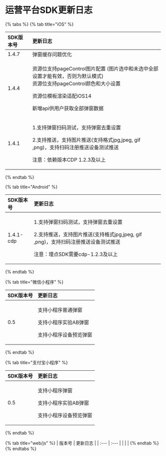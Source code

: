 # 运营平台SDK更新日志

{% tabs %}
{% tab title="iOS" %}
<table>
  <thead>
    <tr>
      <th style="text-align:left">SDK&#x7248;&#x672C;&#x53F7;</th>
      <th style="text-align:left">&#x66F4;&#x65B0;&#x65E5;&#x5FD7;</th>
    </tr>
  </thead>
  <tbody>
    <tr>
      <td style="text-align:left">1.4.7</td>
      <td style="text-align:left">&#x5F39;&#x7A97;&#x7F13;&#x5B58;&#x95EE;&#x9898;&#x4F18;&#x5316;</td>
    </tr>
    <tr>
      <td style="text-align:left">1.4.4</td>
      <td style="text-align:left">
        <p>&#x8D44;&#x6E90;&#x4F4D;&#x652F;&#x6301;pageControl&#x56FE;&#x7247;&#x914D;&#x7F6E;
          (&#x56FE;&#x7247;&#x9009;&#x4E2D;&#x548C;&#x672A;&#x9009;&#x4E2D;&#x5168;&#x90E8;&#x8BBE;&#x7F6E;&#x624D;&#x80FD;&#x6709;&#x6548;&#xFF0C;&#x5426;&#x5219;&#x4E3A;&#x9ED8;&#x8BA4;&#x6A21;&#x5F0F;)
          <br
          />&#x8D44;&#x6E90;&#x4F4D;&#x652F;&#x6301;pageControl&#x989C;&#x8272;&#x548C;&#x5927;&#x5C0F;&#x8BBE;&#x7F6E;</p>
        <p>&#x8D44;&#x6E90;&#x4F4D;&#x6A21;&#x677F;&#x6E32;&#x67D3;&#x9002;&#x914D;iOS14</p>
        <p>&#x65B0;&#x589E;api&#x4F9B;&#x7528;&#x6237;&#x83B7;&#x53D6;&#x5168;&#x90E8;&#x5F39;&#x7A97;&#x6570;&#x636E;</p>
      </td>
    </tr>
    <tr>
      <td style="text-align:left">1.4.1</td>
      <td style="text-align:left">
        <p>1.&#x652F;&#x6301;&#x5F39;&#x7A97;&#x626B;&#x7801;&#x6D4B;&#x8BD5;&#xFF0C;&#x652F;&#x6301;&#x5F39;&#x7A97;&#x53BB;&#x91CD;&#x8BBE;&#x7F6E;</p>
        <p>2.&#x652F;&#x6301;&#x63A8;&#x9001;&#xFF0C;&#x652F;&#x6301;&#x56FE;&#x7247;&#x63A8;&#x9001;(&#x652F;&#x6301;&#x683C;&#x5F0F;jpg,jpeg,
          gif ,png)&#xFF0C;&#x652F;&#x6301;&#x626B;&#x7801;&#x6CE8;&#x518C;&#x63A8;&#x9001;&#x8BBE;&#x5907;&#x6D4B;&#x8BD5;&#x63A8;&#x9001;</p>
        <p>&#x6CE8;&#x610F;&#xFF1A;&#x4F9D;&#x8D56;&#x7248;&#x672C;CDP 1.2.3&#x53CA;&#x4EE5;&#x4E0A;</p>
      </td>
    </tr>
  </tbody>
</table>
{% endtab %}

{% tab title="Android" %}
<table>
  <thead>
    <tr>
      <th style="text-align:left">SDK&#x7248;&#x672C;&#x53F7;</th>
      <th style="text-align:left">&#x66F4;&#x65B0;&#x65E5;&#x5FD7;</th>
    </tr>
  </thead>
  <tbody>
    <tr>
      <td style="text-align:left">1.4.1-cdp</td>
      <td style="text-align:left">
        <p>1.&#x652F;&#x6301;&#x5F39;&#x7A97;&#x626B;&#x7801;&#x6D4B;&#x8BD5;&#xFF0C;&#x652F;&#x6301;&#x5F39;&#x7A97;&#x53BB;&#x91CD;&#x8BBE;&#x7F6E;</p>
        <p>2.&#x652F;&#x6301;&#x63A8;&#x9001;&#xFF0C;&#x652F;&#x6301;&#x56FE;&#x7247;&#x63A8;&#x9001;(&#x652F;&#x6301;&#x683C;&#x5F0F;jpg,jpeg,
          gif ,png)&#xFF0C;&#x652F;&#x6301;&#x626B;&#x7801;&#x6CE8;&#x518C;&#x63A8;&#x9001;&#x8BBE;&#x5907;&#x6D4B;&#x8BD5;&#x63A8;&#x9001;</p>
        <p>&#x6CE8;&#x610F;&#xFF1A;&#x57CB;&#x70B9;SDK&#x9700;&#x8981;cdp-1.2.3&#x53CA;&#x4EE5;&#x4E0A;</p>
      </td>
    </tr>
  </tbody>
</table>
{% endtab %}

{% tab title="微信小程序" %}
<table>
  <thead>
    <tr>
      <th style="text-align:left">SDK&#x7248;&#x672C;&#x53F7;</th>
      <th style="text-align:left">&#x66F4;&#x65B0;&#x65E5;&#x5FD7;</th>
    </tr>
  </thead>
  <tbody>
    <tr>
      <td style="text-align:left">0.5</td>
      <td style="text-align:left">
        <p>&#x652F;&#x6301;&#x5C0F;&#x7A0B;&#x5E8F;&#x666E;&#x901A;&#x5F39;&#x7A97;</p>
        <p>&#x652F;&#x6301;&#x5C0F;&#x7A0B;&#x5E8F;&#x5B9E;&#x9A8C;AB&#x5F39;&#x7A97;</p>
        <p>&#x652F;&#x6301;&#x5C0F;&#x7A0B;&#x5E8F;&#x8BBE;&#x5907;&#x9884;&#x89C8;&#x5F39;&#x7A97;</p>
      </td>
    </tr>
  </tbody>
</table>
{% endtab %}

{% tab title="支付宝小程序" %}
<table>
  <thead>
    <tr>
      <th style="text-align:left">SDK&#x7248;&#x672C;&#x53F7;</th>
      <th style="text-align:left">&#x66F4;&#x65B0;&#x65E5;&#x5FD7;</th>
    </tr>
  </thead>
  <tbody>
    <tr>
      <td style="text-align:left">0.5</td>
      <td style="text-align:left">
        <p>&#x652F;&#x6301;&#x5C0F;&#x7A0B;&#x5E8F;&#x5F39;&#x7A97;</p>
        <p>&#x652F;&#x6301;&#x5C0F;&#x7A0B;&#x5E8F;&#x5B9E;&#x9A8C;AB&#x5F39;&#x7A97;</p>
        <p>&#x652F;&#x6301;&#x5C0F;&#x7A0B;&#x5E8F;&#x8BBE;&#x5907;&#x9884;&#x89C8;&#x5F39;&#x7A97;</p>
      </td>
    </tr>
  </tbody>
</table>
{% endtab %}

{% tab title="web/js" %}
| 版本号 | 更新日志 |
| :--- | :--- |
|  |  |
{% endtab %}
{% endtabs %}



